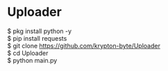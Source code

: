 # Uploader<br>
$ pkg install python -y <br>
$ pip install requests<br>
$ git clone https://github.com/krypton-byte/Uploader<br>
$ cd Uploader<br>
$ python main.py<br>
